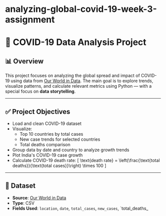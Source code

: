 # analyzing-global-covid-19-week-3-assignment
# 🦠 COVID-19 Data Analysis Project

## 📊 Overview

This project focuses on analyzing the global spread and impact of COVID-19 using data from [Our World in Data](https://ourworldindata.org/coronavirus). The main goal is to explore trends, visualize patterns, and calculate relevant metrics using Python — with a special focus on **data storytelling**.

---

## ✅ Project Objectives

- Load and clean COVID-19 dataset
- Visualize:
  - Top 10 countries by total cases
  - New case trends for selected countries
  - Total deaths comparison
- Group data by date and country to analyze growth trends
- Plot India's COVID-19 case growth
- Calculate COVID-19 death rate:
  \[
  \text{death rate} = \left(\frac{\text{total deaths}}{\text{total cases}}\right) \times 100
  \]

---

## 📁 Dataset

- **Source**: [Our World in Data](https://covid.ourworldindata.org/data/owid-covid-data.csv)
- **Type**: CSV
- **Fields Used**: `location`, `date`, `total_cases`, `new_cases`, `total_deaths_
